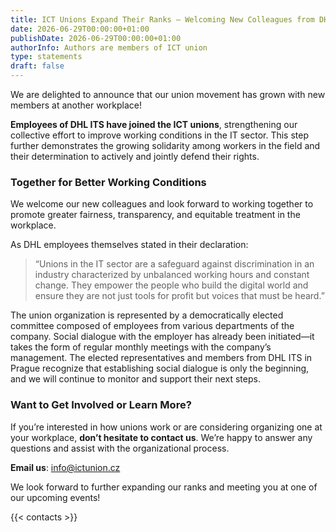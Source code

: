 ```yaml
---
title: ICT Unions Expand Their Ranks – Welcoming New Colleagues from DHL ITS
date: 2026-06-29T00:00:00+01:00
publishDate: 2026-06-29T00:00:00+01:00
authorInfo: Authors are members of ICT union
type: statements
draft: false
---
```


We are delighted to announce that our union movement has grown with new members at another workplace!

**Employees of DHL ITS have joined the ICT unions**, strengthening our collective effort to improve working conditions in the IT sector. This step further demonstrates the growing solidarity among workers in the field and their determination to actively and jointly defend their rights.

### Together for Better Working Conditions

We welcome our new colleagues and look forward to working together to promote greater fairness, transparency, and equitable treatment in the workplace.

As DHL employees themselves stated in their declaration:
> “Unions in the IT sector are a safeguard against discrimination in an industry characterized by unbalanced working hours and constant change. They empower the people who build the digital world and ensure they are not just tools for profit but voices that must be heard.”

The union organization is represented by a democratically elected committee composed of employees from various departments of the company. Social dialogue with the employer has already been initiated—it takes the form of regular monthly meetings with the company’s management. The elected representatives and members from DHL ITS in Prague recognize that establishing social dialogue is only the beginning, and we will continue to monitor and support their next steps.

### Want to Get Involved or Learn More?

If you’re interested in how unions work or are considering organizing one at your workplace, **don’t hesitate to contact us**. We’re happy to answer any questions and assist with the organizational process.

**Email us**: [info@ictunion.cz](mailto:info@ictunion.cz)

We look forward to further expanding our ranks and meeting you at one of our upcoming events!

{{< contacts >}}

